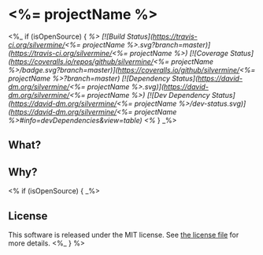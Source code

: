 # <%= projectName %>

<%_ if (isOpenSource) { _%>
[![Build Status](https://travis-ci.org/silvermine/<%= projectName %>.svg?branch=master)](https://travis-ci.org/silvermine/<%= projectName %>)
[![Coverage Status](https://coveralls.io/repos/github/silvermine/<%= projectName %>/badge.svg?branch=master)](https://coveralls.io/github/silvermine/<%= projectName %>?branch=master)
[![Dependency Status](https://david-dm.org/silvermine/<%= projectName %>.svg)](https://david-dm.org/silvermine/<%= projectName %>)
[![Dev Dependency Status](https://david-dm.org/silvermine/<%= projectName %>/dev-status.svg)](https://david-dm.org/silvermine/<%= projectName %>#info=devDependencies&view=table)
<%_ } _%>
## What?

## Why?

<% if (isOpenSource) { _%>
## License

This software is released under the MIT license. See [the license
file](LICENSE) for more details.
<%_ } %>
